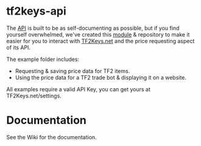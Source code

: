 # tf2keys-api

The [API](http://tf2keys.net/api) is built to be as self-documenting as possible, but if you find yourself overwhelmed, we've created this [module](https://www.npmjs.com/package/tf2keys-api) & repository to make it easier for you to interact with [TF2Keys.net](http://tf2keys.net) and the price requesting aspect of its API.
 
The example folder includes: 
- Requesting & saving price data for TF2 items. 
- Using the price data for a TF2 trade bot & displaying it on a website.

All examples require a valid API Key, you can get yours at TF2Keys.net/settings.

# Documentation
See the Wiki for the documentation.

